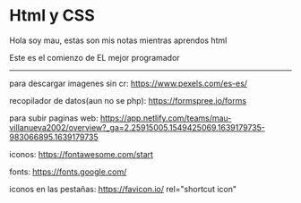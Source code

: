 # Html y CSS

Hola soy mau, estas son mis notas mientras aprendos html


Este es el comienzo de EL mejor programador



-----
para descargar imagenes sin cr: https://www.pexels.com/es-es/


recopilador de datos(aun no se php): https://formspree.io/forms


para subir paginas web: https://app.netlify.com/teams/mau-villanueva2002/overview?_ga=2.25915005.1549425069.1639179735-983066895.1639179735


iconos: https://fontawesome.com/start

fonts: https://fonts.google.com/

iconos en las pestañas: https://favicon.io/
rel="shortcut icon" 
